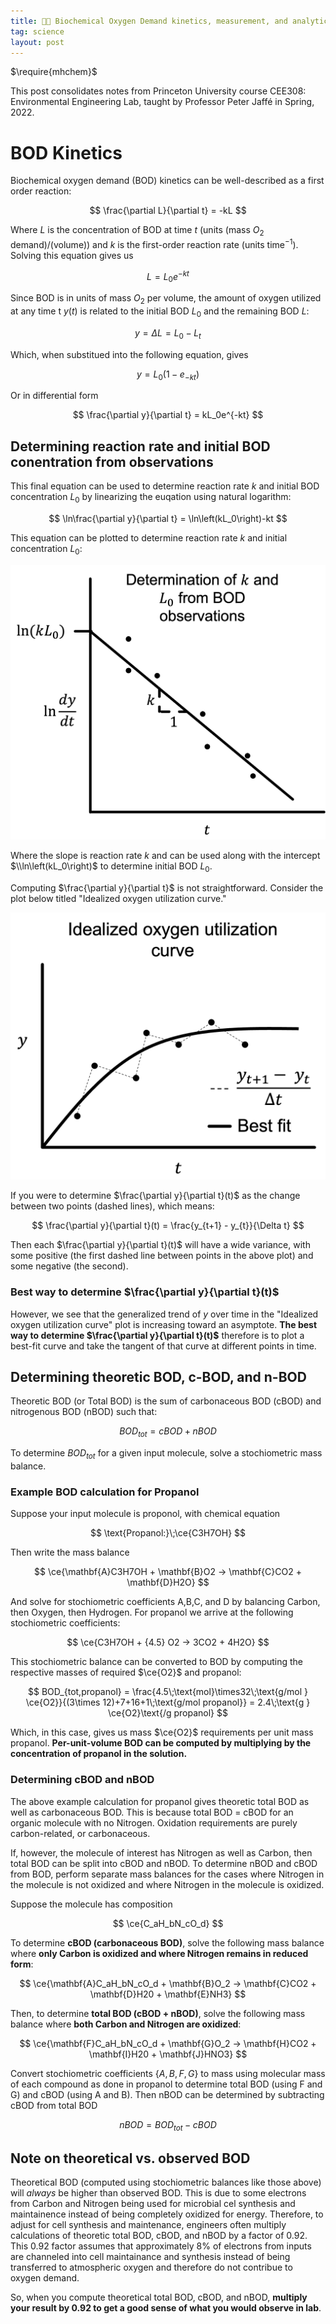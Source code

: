 ```yaml
---
title: 👨‍🔬 Biochemical Oxygen Demand kinetics, measurement, and analytical calculation
tag: science
layout: post
---
```

<!-- for chemical equation formatting -->
$\require{mhchem}$ 

This post consolidates notes from Princeton University course CEE308: Environmental Engineering Lab, taught by Professor Peter Jaffé in Spring, 2022.

# BOD Kinetics

Biochemical oxygen demand (BOD) kinetics can be well-described as a first order reaction:

$$
\frac{\partial L}{\partial t} = -kL
$$

Where $L$ is the concentration of BOD at time $t$ (units (mass $O_2$ demand)/(volume)) and $k$ is the first-order reaction rate (units time$^{-1}$). Solving this equation gives us

$$
L = L_0e^{-kt}
$$

Since BOD is in units of mass $O_2$ per volume, the amount of oxygen utilized at any time t $y(t)$ is related to the initial BOD $L_0$ and the remaining BOD $L$:

$$
y = \Delta L = L_0 - L_t
$$

Which, when substitued into the following equation, gives

$$
y = L_0\left(1-e_{-kt}\right)
$$

Or in differential form

$$
\frac{\partial y}{\partial t} = kL_0e^{-kt}
$$

## Determining reaction rate and initial BOD conentration from observations

This final equation can be used to determine reaction rate $k$ and initial BOD concentration $L_0$ by linearizing the euqation using natural logarithm:

$$
\ln\frac{\partial y}{\partial t} = \ln\left(kL_0\right)-kt
$$

This equation can be plotted to determine reaction rate $k$ and initial concentration $L_0$:

![Determination of k and L0 from BOD observations](/assets/kL0determination.png)

Where the slope is reaction rate $k$ and can be used along with the intercept $\\ln\left(kL_0\right)$ to determine initial BOD $L_0$.

Computing $\frac{\partial y}{\partial t}$ is not straightforward. Consider the plot below titled "Idealized oxygen utilization curve."

![Idealized oxygen utilization curve](/assets/Idealized_oxygen_utilization.png)

If you were to determine $\frac{\partial y}{\partial t}(t)$ as the change between two points (dashed lines), which means:

$$
\frac{\partial y}{\partial t}(t) = \frac{y_{t+1} - y_{t}}{\Delta t}
$$

Then each $\frac{\partial y}{\partial t}(t)$ will have a wide variance, with some positive (the first dashed line between points in the above plot) and some negative (the second).

### Best way to determine $\frac{\partial y}{\partial t}(t)$

However, we see that the generalized trend of $y$ over time in the "Idealized oxygen utilization curve" plot is increasing toward an asymptote. **The best way to determine $\frac{\partial y}{\partial t}(t)$** therefore is to plot a best-fit curve and take the tangent of that curve at different points in time.

## Determining theoretic BOD, c-BOD, and n-BOD

Theoretic BOD (or Total BOD) is the sum of carbonaceous BOD (cBOD) and nitrogenous BOD (nBOD) such that:

$$
BOD_{tot} = cBOD + nBOD
$$

To determine $BOD_{tot}$ for a given input molecule, solve a stochiometric mass balance.

### Example BOD calculation for Propanol

Suppose your input molecule is proponol, with chemical equation

$$
\text{Propanol:}\;\ce{C3H7OH}
$$

Then write the mass balance

$$
\ce{\mathbf{A}C3H7OH + \mathbf{B}O2 -> \mathbf{C}CO2 + \mathbf{D}H2O}
$$

And solve for stochiometric coefficients A,B,C, and D by balancing Carbon, then Oxygen, then Hydrogen. For propanol we arrive at the following stochiometric coefficients:

$$
\ce{C3H7OH + {4.5} O2 -> 3CO2 + 4H2O}
$$

This stochiometric balance can be converted to BOD by computing the respective masses of required $\ce{O2}$ and propanol:

$$
BOD_{tot,propanol} = \frac{4.5\;\text{mol}\times32\;\text{g/mol } \ce{O2}}{(3\times 12)+7+16+1\;\text{g/mol propanol}} = 2.4\;\text{g } \ce{O2}\text{/g propanol}
$$

Which, in this case, gives us mass $\ce{O2}$ requirements per unit mass propanol. **Per-unit-volume BOD can be computed by multiplying by the concentration of propanol in the solution.**

### Determining cBOD and nBOD

The above example calculation for propanol gives theoretic total BOD as well as carbonaceous BOD. This is because total BOD = cBOD for an organic molecule with no Nitrogen. Oxidation requirements are purely carbon-related, or carbonaceous.

If, however, the molecule of interest has Nitrogen as well as Carbon, then total BOD can be split into cBOD and nBOD. To determine nBOD and cBOD from BOD, perform separate mass balances for the cases where Nitrogen in the molecule is not oxidized and where Nitrogen in the molecule is oxidized.

Suppose the molecule has composition

$$
\ce{C_aH_bN_cO_d}
$$

To determine **cBOD (carbonaceous BOD)**, solve the following mass balance where **only Carbon is oxidized and where Nitrogen remains in reduced form**:

$$
\ce{\mathbf{A}C_aH_bN_cO_d + \mathbf{B}O_2 -> \mathbf{C}CO2 + \mathbf{D}H20 + \mathbf{E}NH3}
$$

Then, to determine **total BOD (cBOD + nBOD)**, solve the following mass balance where **both Carbon and Nitrogen are oxidized**:

$$
\ce{\mathbf{F}C_aH_bN_cO_d + \mathbf{G}O_2 -> \mathbf{H}CO2 + \mathbf{I}H20 + \mathbf{J}HNO3}
$$

Convert stochiometric coefficients $\{A,B,F,G\}$ to mass using molecular mass of each compound as done in propanol to determine total BOD (using F and G) and cBOD (using A and B). Then nBOD can be determined by subtracting cBOD from total BOD

$$
nBOD = BOD_{tot} - cBOD
$$

## Note on theoretical vs. observed BOD

Theoretical BOD (computed using stochiometric balances like those above) will *always* be higher than observed BOD. This is due to some electrons from Carbon and Nitrogen being used for microbial cel synthesis and maintainence instead of being completely oxidized for energy. Therefore, to adjust for cell synthesis and maintenance, engineers often multiply calculations of theoretic total BOD, cBOD, and nBOD by a factor of 0.92. This 0.92 factor assumes that approximately 8% of electrons from inputs are channeled into cell maintainance and synthesis instead of being transferred to atmospheric oxygen and therefore do not contribue to oxygen demand.

So, when you compute theoretical total BOD, cBOD, and nBOD, **multiply your result by 0.92 to get a good sense of what you would observe in lab**.